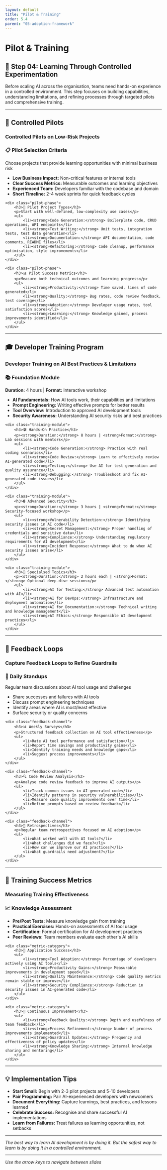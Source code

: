 ```yaml
---
layout: default
title: "Pilot & Training"
order: 5.4
parent: "05-adoption-framework"
---
```


# Pilot & Training

## 🚀 Step 04: Learning Through Controlled Experimentation

Before scaling AI across the organisation, teams need hands-on experience in a controlled environment. This step focuses on building capabilities, understanding limitations, and refining processes through targeted pilots and comprehensive training.

---

## 🎯 Controlled Pilots

### **Controlled Pilots on Low-Risk Projects**

<div class="pilot-framework">
    <div class="pilot-phase">
        <h3>📋 Pilot Selection Criteria</h3>
        <p>Choose projects that provide learning opportunities with minimal business risk</p>
        <ul>
            <li><strong>Low Business Impact:</strong> Non-critical features or internal tools</li>
            <li><strong>Clear Success Metrics:</strong> Measurable outcomes and learning objectives</li>
            <li><strong>Experienced Team:</strong> Developers familiar with the codebase and domain</li>
            <li><strong>Short Timeline:</strong> 2-4 week sprints for quick feedback cycles</li>
        </ul>
    </div>
    
    <div class="pilot-phase">
        <h3>🔧 Pilot Project Types</h3>
        <p>Start with well-defined, low-complexity use cases</p>
        <ul>
            <li><strong>Code Generation:</strong> Boilerplate code, CRUD operations, API endpoints</li>
            <li><strong>Test Writing:</strong> Unit tests, integration tests, test data generation</li>
            <li><strong>Documentation:</strong> API documentation, code comments, README files</li>
            <li><strong>Refactoring:</strong> Code cleanup, performance optimisation, style improvements</li>
        </ul>
    </div>
    
    <div class="pilot-phase">
        <h3>📊 Pilot Success Metrics</h3>
        <p>Measure both technical outcomes and learning progress</p>
        <ul>
            <li><strong>Productivity:</strong> Time saved, lines of code generated</li>
            <li><strong>Quality:</strong> Bug rates, code review feedback, test coverage</li>
            <li><strong>Adoption:</strong> Developer usage rates, tool satisfaction scores</li>
            <li><strong>Learning:</strong> Knowledge gained, process improvements identified</li>
        </ul>
    </div>
</div>

---

## 🎓 Developer Training Program

### **Developer Training on AI Best Practices & Limitations**

<div class="training-curriculum">
    <div class="training-module">
        <h3>📚 Foundation Module</h3>
        <p><strong>Duration:</strong> 4 hours | <strong>Format:</strong> Interactive workshop</p>
        <ul>
            <li><strong>AI Fundamentals:</strong> How AI tools work, their capabilities and limitations</li>
            <li><strong>Prompt Engineering:</strong> Writing effective prompts for better results</li>
            <li><strong>Tool Overview:</strong> Introduction to approved AI development tools</li>
            <li><strong>Security Awareness:</strong> Understanding AI security risks and best practices</li>
        </ul>
    </div>
    
    <div class="training-module">
        <h3>🛠️ Hands-On Practice</h3>
        <p><strong>Duration:</strong> 8 hours | <strong>Format:</strong> Lab sessions with mentors</p>
        <ul>
            <li><strong>Code Generation:</strong> Practice with real coding scenarios</li>
            <li><strong>Code Review:</strong> Learn to effectively review AI-generated code</li>
            <li><strong>Testing:</strong> Use AI for test generation and quality assurance</li>
            <li><strong>Debugging:</strong> Troubleshoot and fix AI-generated code issues</li>
        </ul>
    </div>
    
    <div class="training-module">
        <h3>🔒 Advanced Security</h3>
        <p><strong>Duration:</strong> 3 hours | <strong>Format:</strong> Security-focused workshop</p>
        <ul>
            <li><strong>Vulnerability Detection:</strong> Identifying security issues in AI code</li>
            <li><strong>Secret Management:</strong> Proper handling of credentials and sensitive data</li>
            <li><strong>Compliance:</strong> Understanding regulatory requirements for AI development</li>
            <li><strong>Incident Response:</strong> What to do when AI security issues arise</li>
        </ul>
    </div>
    
    <div class="training-module">
        <h3>🎯 Specialsed Topics</h3>
        <p><strong>Duration:</strong> 2 hours each | <strong>Format:</strong> Optional deep-dive sessions</p>
        <ul>
            <li><strong>AI for Testing:</strong> Advanced test automation with AI</li>
            <li><strong>AI for DevOps:</strong> Infrastructure and deployment automation</li>
            <li><strong>AI for Documentation:</strong> Technical writing and knowledge management</li>
            <li><strong>AI Ethics:</strong> Responsible AI development practices</li>
        </ul>
    </div>
</div>

---

## 🔄 Feedback Loops

### **Capture Feedback Loops to Refine Guardrails**

<div class="feedback-system">
    <div class="feedback-channel">
        <h3>📝 Daily Standups</h3>
        <p>Regular team discussions about AI tool usage and challenges</p>
        <ul>
            <li>Share successes and failures with AI tools</li>
            <li>Discuss prompt engineering techniques</li>
            <li>Identify areas where AI is most/least effective</li>
            <li>Surface security or quality concerns</li>
        </ul>
    </div>
    
    <div class="feedback-channel">
        <h3>📊 Weekly Surveys</h3>
        <p>Structured feedback collection on AI tool effectiveness</p>
        <ul>
            <li>Rate AI tool performance and satisfaction</li>
            <li>Report time savings and productivity gains</li>
            <li>Identify training needs and knowledge gaps</li>
            <li>Suggest process improvements</li>
        </ul>
    </div>
    
    <div class="feedback-channel">
        <h3>🔍 Code Review Analysis</h3>
        <p>Analyse code review feedback to improve AI outputs</p>
        <ul>
            <li>Track common issues in AI-generated code</li>
            <li>Identify patterns in security vulnerabilities</li>
            <li>Measure code quality improvements over time</li>
            <li>Refine prompts based on review feedback</li>
        </ul>
    </div>
    
    <div class="feedback-channel">
        <h3>🎯 Retrospectives</h3>
        <p>Regular team retrospectives focused on AI adoption</p>
        <ul>
            <li>What worked well with AI tools?</li>
            <li>What challenges did we face?</li>
            <li>How can we improve our AI practices?</li>
            <li>What guardrails need adjustment?</li>
        </ul>
    </div>
</div>

---

## 🎯 Training Success Metrics

### **Measuring Training Effectiveness**

<div class="success-metrics">
    <div class="metric-category">
        <h3>📈 Knowledge Assessment</h3>
        <ul>
            <li><strong>Pre/Post Tests:</strong> Measure knowledge gain from training</li>
            <li><strong>Practical Exercises:</strong> Hands-on assessments of AI tool usage</li>
            <li><strong>Certification:</strong> Formal certification for AI development practices</li>
            <li><strong>Peer Reviews:</strong> Team members evaluate each other's AI skills</li>
        </ul>
    </div>
    
    <div class="metric-category">
        <h3>🚀 Application Success</h3>
        <ul>
            <li><strong>Tool Adoption:</strong> Percentage of developers actively using AI tools</li>
            <li><strong>Productivity Gains:</strong> Measurable improvements in development speed</li>
            <li><strong>Quality Maintenance:</strong> Code quality metrics remain stable or improve</li>
            <li><strong>Security Compliance:</strong> Reduction in security issues in AI-generated code</li>
        </ul>
    </div>
    
    <div class="metric-category">
        <h3>🔄 Continuous Improvement</h3>
        <ul>
            <li><strong>Feedback Quality:</strong> Depth and usefulness of team feedback</li>
            <li><strong>Process Refinement:</strong> Number of process improvements implemented</li>
            <li><strong>Guardrail Updates:</strong> Frequency and effectiveness of policy updates</li>
            <li><strong>Knowledge Sharing:</strong> Internal knowledge sharing and mentoring</li>
        </ul>
    </div>
</div>

---

## 💡 Implementation Tips

- **Start Small:** Begin with 2-3 pilot projects and 5-10 developers
- **Pair Programming:** Pair AI-experienced developers with newcomers
- **Document Everything:** Capture learnings, best practices, and lessons learned
- **Celebrate Success:** Recognise and share successful AI implementations
- **Learn from Failures:** Treat failures as learning opportunities, not setbacks

---

*The best way to learn AI development is by doing it. But the safest way to learn is by doing it in a controlled environment.*

---

*Use the arrow keys to navigate between slides*
